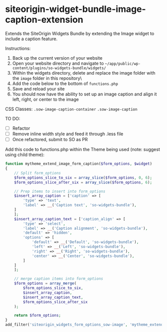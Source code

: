 # siteorigin-widget-bundle-image-caption-extension
Extends the SiteOrigin Widgets Bundle by extending the Image widget to include a caption feature.

Instructions: 

1. Back up the current version of your website
2. Open your website directory and navigate to `~/app/public/wp-content/plugins/so-widgets-bundle/widgets/`
3. Within the widgets directory, delete and replace the image folder with the `image` folder in this repository\
4. Add the code below to the bottom of `functions.php`
5. Save and reload your site
6. You should now have the ability to set up an image caption and align it left, right, or center to the image

CSS Classes:
`.sow-image-caption-container`
`.sow-image-caption`

TO DO:
- [ ] Refactor
- [ ] Remove inline width style and feed it through .less file
- [ ] Once refactored, submit to SO as PR

Add this code to functions.php within the Theme being used (note: suggest using child theme):
```php
function mytheme_extend_image_form_caption($form_options, $widget)
{
    // Split form_options
    $form_options_slice_to_six = array_slice($form_options, 0, 6);
    $form_options_slice_after_six = array_slice($form_options, 6);

    // Prep items to insert into form_options
    $insert_array_caption = ['caption' => [
        'type' => 'text',
        'label' => __('Caption text', 'so-widgets-bundle'),
    ]
    ];
    $insert_array_caption_text = ['caption_align' => [
        'type' => 'select',
        'label' => __('Caption alignment', 'so-widgets-bundle'),
        'default' => 'hidden',
        'options' => [
            'default' => __('Default', 'so-widgets-bundle'),
            'left' => __('Left', 'so-widgets-bundle'),
            'right' => __('Right', 'so-widgets-bundle'),
            'center' => __('Center', 'so-widgets-bundle'),
        ]
    ]
    ];

    // merge caption items into form_options
    $form_options = array_merge(
        $form_options_slice_to_six,
        $insert_array_caption,
        $insert_array_caption_text,
        $form_options_slice_after_six
    );

    return $form_options;
}
add_filter('siteorigin_widgets_form_options_sow-image', 'mytheme_extend_image_form_caption', 10, 2);```
